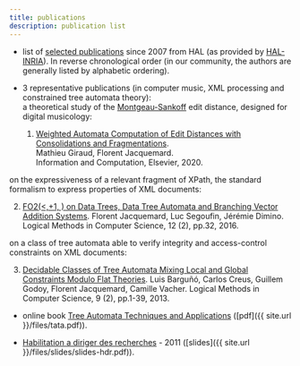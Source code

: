```yaml
---
title: publications
description: publication list
---
```

	
- list of [selected publications](https://haltools.inria.fr/Public/afficheRequetePubli.php?auteur_exp=Florent+Jacquemard&annee_publideb=2007&CB_auteur=oui&CB_titre=oui&CB_article=oui&langue=Anglais&tri_exp=annee_publi&tri_exp2=typdoc&tri_exp3=date_publi&ordre_aff=TA&Fen=Aff&css=../css/VisuRubriqueEncadre.css) since 2007 from HAL (as provided by [HAL-INRIA](https://hal.inria.fr)). In reverse chronological order 
(in our community, the authors are generally listed by alphabetic ordering).


- 3 representative publications (in computer music, XML processing and constrained tree automata theory):  
  a theoretical study of the [Montgeau-Sankoff](https://link.springer.com/article/10.1007/BF00117340) edit distance, designed for digital musicology:  
  1. [Weighted Automata Computation of Edit Distances with Consolidations and Fragmentations](https://hal.inria.fr/hal-01857267v4).  
     Mathieu Giraud, Florent Jacquemard.  
     Information and Computation, Elsevier, 2020.  
      
on the expressiveness of a relevant fragment of XPath, 
the standard formalism to express properties of XML documents:

   2. [FO2(<,+1, ) on Data Trees, Data Tree Automata and Branching Vector Addition Systems](https://hal.inria.fr/hal-00769249v3).
      Florent Jacquemard, Luc Segoufin, Jérémie Dimino. 
      Logical Methods in Computer Science, 12 (2), pp.32, 2016.

on a class of tree automata able to verify integrity and access-control constraints on XML documents:

   3. [Decidable Classes of Tree Automata Mixing Local and Global Constraints Modulo Flat Theories](https://hal.inria.fr/hal-00852382).
      Luis Barguñó, Carlos Creus, Guillem Godoy, Florent Jacquemard, Camille Vacher. 
      Logical Methods in Computer Science, 9 (2), pp.1-39, 2013. 


* online book [Tree Automata Techniques and Applications](http://tata.gforge.inria.fr) ([pdf]({{ site.url }}/files/tata.pdf)).


* [Habilitation a diriger des recherches](https://tel.archives-ouvertes.fr/tel-00643595/file/plan.pdf) - 2011 ([slides]({{ site.url }}/files/slides/slides-hdr.pdf)).
